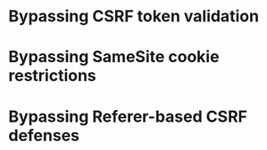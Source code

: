 # Bypassing CSRF token validation
# Bypassing SameSite cookie restrictions
# Bypassing Referer-based CSRF defenses

